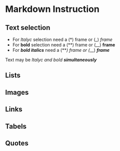 # Markdown Instruction

## Text selection

* For *Italyc* selection need a (*) frame or (_) _frame_
* For **bold** selection need a (**) frame or (__) __frame__
* For ***bold italics*** need a (***) frame or (*__) *__frame__*

Text may be *Italyc and bold __simultaneously__*
## Lists

## Images

## Links

## Tabels

## Quotes
